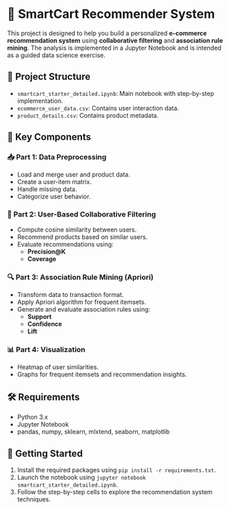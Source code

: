 # 🛒 SmartCart Recommender System

This project is designed to help you build a personalized **e-commerce recommendation system** using **collaborative filtering** and **association rule mining**. The analysis is implemented in a Jupyter Notebook and is intended as a guided data science exercise.

## 📁 Project Structure

- `smartcart_starter_detailed.ipynb`: Main notebook with step-by-step implementation.
- `ecommerce_user_data.csv`: Contains user interaction data.
- `product_details.csv`: Contains product metadata.

## 📌 Key Components

### 📥 Part 1: Data Preprocessing
- Load and merge user and product data.
- Create a user-item matrix.
- Handle missing data.
- Categorize user behavior.

### 🤝 Part 2: User-Based Collaborative Filtering
- Compute cosine similarity between users.
- Recommend products based on similar users.
- Evaluate recommendations using:
  - **Precision@K**
  - **Coverage**

### 🔍 Part 3: Association Rule Mining (Apriori)
- Transform data to transaction format.
- Apply Apriori algorithm for frequent itemsets.
- Generate and evaluate association rules using:
  - **Support**
  - **Confidence**
  - **Lift**

### 📊 Part 4: Visualization
- Heatmap of user similarities.
- Graphs for frequent itemsets and recommendation insights.

## 🛠 Requirements
- Python 3.x
- Jupyter Notebook
- pandas, numpy, sklearn, mlxtend, seaborn, matplotlib

## 🚀 Getting Started
1. Install the required packages using `pip install -r requirements.txt`.
2. Launch the notebook using `jupyter notebook smartcart_starter_detailed.ipynb`.
3. Follow the step-by-step cells to explore the recommendation system techniques.
